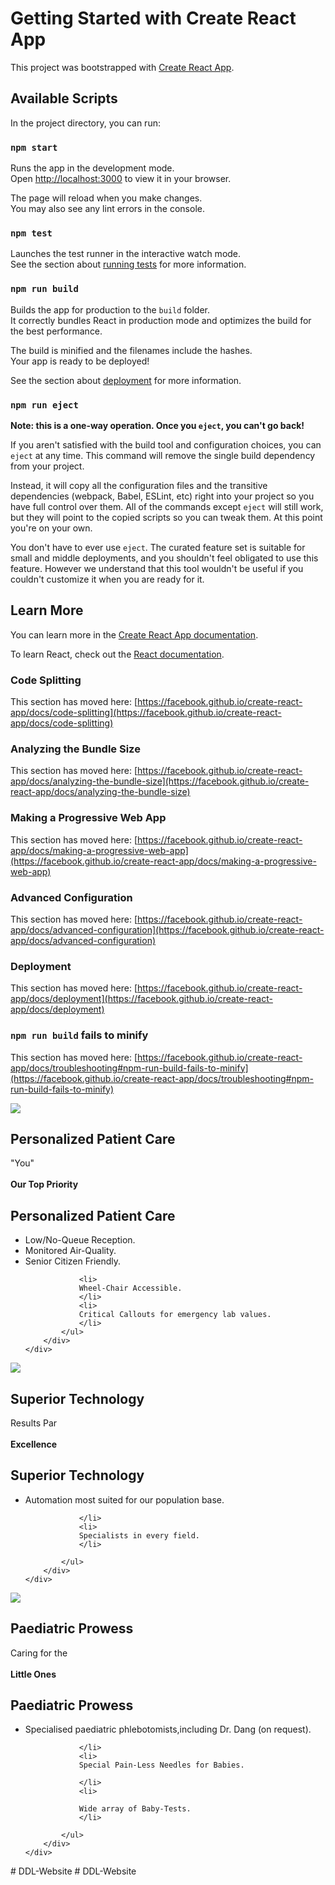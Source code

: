 # Getting Started with Create React App

This project was bootstrapped with [Create React App](https://github.com/facebook/create-react-app).

## Available Scripts

In the project directory, you can run:

### `npm start`

Runs the app in the development mode.\
Open [http://localhost:3000](http://localhost:3000) to view it in your browser.

The page will reload when you make changes.\
You may also see any lint errors in the console.

### `npm test`

Launches the test runner in the interactive watch mode.\
See the section about [running tests](https://facebook.github.io/create-react-app/docs/running-tests) for more information.

### `npm run build`

Builds the app for production to the `build` folder.\
It correctly bundles React in production mode and optimizes the build for the best performance.

The build is minified and the filenames include the hashes.\
Your app is ready to be deployed!

See the section about [deployment](https://facebook.github.io/create-react-app/docs/deployment) for more information.

### `npm run eject`

**Note: this is a one-way operation. Once you `eject`, you can't go back!**

If you aren't satisfied with the build tool and configuration choices, you can `eject` at any time. This command will remove the single build dependency from your project.

Instead, it will copy all the configuration files and the transitive dependencies (webpack, Babel, ESLint, etc) right into your project so you have full control over them. All of the commands except `eject` will still work, but they will point to the copied scripts so you can tweak them. At this point you're on your own.

You don't have to ever use `eject`. The curated feature set is suitable for small and middle deployments, and you shouldn't feel obligated to use this feature. However we understand that this tool wouldn't be useful if you couldn't customize it when you are ready for it.

## Learn More

You can learn more in the [Create React App documentation](https://facebook.github.io/create-react-app/docs/getting-started).

To learn React, check out the [React documentation](https://reactjs.org/).

### Code Splitting

This section has moved here: [https://facebook.github.io/create-react-app/docs/code-splitting](https://facebook.github.io/create-react-app/docs/code-splitting)

### Analyzing the Bundle Size

This section has moved here: [https://facebook.github.io/create-react-app/docs/analyzing-the-bundle-size](https://facebook.github.io/create-react-app/docs/analyzing-the-bundle-size)

### Making a Progressive Web App

This section has moved here: [https://facebook.github.io/create-react-app/docs/making-a-progressive-web-app](https://facebook.github.io/create-react-app/docs/making-a-progressive-web-app)

### Advanced Configuration

This section has moved here: [https://facebook.github.io/create-react-app/docs/advanced-configuration](https://facebook.github.io/create-react-app/docs/advanced-configuration)

### Deployment

This section has moved here: [https://facebook.github.io/create-react-app/docs/deployment](https://facebook.github.io/create-react-app/docs/deployment)

### `npm run build` fails to minify

This section has moved here: [https://facebook.github.io/create-react-app/docs/troubleshooting#npm-run-build-fails-to-minify](https://facebook.github.io/create-react-app/docs/troubleshooting#npm-run-build-fails-to-minify)





















<div class='OurFirstPromiseDIvMain' id='firstPromiseID'>
    <div class="flip-container">
        <div class='flip-front'>
            <div class='OurFirstPromiseDivIConSIde'>
                <img src={PatientCareOurPromise}></img>
            </div>
            <div class='OurFirstPromiseTextDIv'>
            <h2>Personalized Patient Care</h2>
              <p>  "You" <br></br>
              <strong>
              Our Top Priority          </strong>    </p>
            </div>
        </div>
        <div class='flip-back'>
            <h2>Personalized Patient Care</h2>
            <ul>
                <li>
                Low/No-Queue Reception.
                </li>
                <li>
                Monitored Air-Quality.
                </li>
                <li>
                Senior Citizen Friendly.
                </li>

                <li>
                Wheel-Chair Accessible.
                </li>
                <li>
                Critical Callouts for emergency lab values.
                </li>
            </ul>
        </div>
    </div>
</div>


<div class='OurFirstPromiseDIvMain' id='firstPromiseID'>
    <div class="flip-container">
        <div class='flip-front'>
            <div class='OurFirstPromiseDivIConSIde'>
                <img src={SuperiorOurPromise}></img>
            </div>
            <div class='OurFirstPromiseTextDIv'>
            <h2>Superior Technology</h2>
              <p>Results Par <br></br>
              <strong>Excellence</strong></p>
            </div>
        </div>
        <div class='flip-back'>
            <h2>Superior Technology</h2>
            <ul>
                <li>
                Automation most suited for our population base.

                </li>
                <li>
                Specialists in every field.
                </li>
               
            </ul>
        </div>
    </div>
</div>





             


<div class='OurFirstPromiseDIvMain' id='firstPromiseID'>
    <div class="flip-container">
        <div class='flip-front'>
            <div class='OurFirstPromiseDivIConSIde'>
                <img src={PediatricOurPromise}></img>
            </div>
            <div class='OurFirstPromiseTextDIv'>
            <h2>Paediatric Prowess</h2>
              <p>  Caring for the <br></br>
              <strong>Little Ones</strong>
              </p>
            </div>
        </div>
        <div class='flip-back'>
            <h2>Paediatric Prowess</h2>
            <ul>
                <li>
                
Specialised paediatric phlebotomists,including Dr. Dang (on request).


                </li>
                <li>
                Special Pain-Less Needles for Babies.
             
                </li>
                <li>
                
                Wide array of Baby-Tests.
                </li>
               
            </ul>
        </div>
    </div>
</div>#   D D L - W e b s i t e  
 #   D D L - W e b s i t e  
 